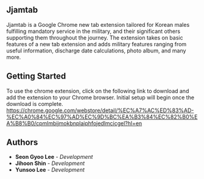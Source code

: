 ## Jjamtab

Jjamtab is a Google Chrome new tab extension tailored for Korean males fulfilling mandatory service in the military, and their significant others supporting them throughout the journey. The extension takes on basic features of a new tab extension and adds military features ranging from useful information, discharge date calculations, photo album, and many more. 

## Getting Started

To use the chrome extension, click on the following link to download and add the extension to your Chrome browser. Initial setup will begin once the download is complete.
https://chrome.google.com/webstore/detail/%EC%A7%AC%ED%83%AD-%EC%A0%84%EC%97%AD%EC%9D%BC%EA%B3%84%EC%82%B0%EA%B8%B0/cpmlmbijmokbnplaiphfojedlmcicgel?hl=en

## Authors

* **Seon Gyoo Lee** - *Development*
* **Jihoon Shin** - *Development*
* **Yunsoo Lee** - *Development*
